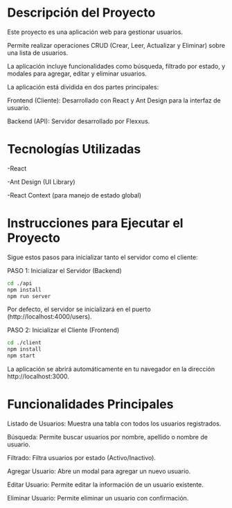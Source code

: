 # Descripción del Proyecto

Este proyecto es una aplicación web para gestionar usuarios.

Permite realizar operaciones CRUD (Crear, Leer, Actualizar y Eliminar) sobre una lista de usuarios. 

La aplicación incluye funcionalidades como búsqueda, filtrado por estado, y modales para agregar, editar y eliminar usuarios.

La aplicación está dividida en dos partes principales:

Frontend (Cliente): Desarrollado con React y Ant Design para la interfaz de usuario.

Backend (API): Servidor desarrollado por Flexxus.

# Tecnologías Utilizadas

-React

-Ant Design (UI Library)

-React Context (para manejo de estado global)

# Instrucciones para Ejecutar el Proyecto

Sigue estos pasos para inicializar tanto el servidor como el cliente:

PASO 1: Inicializar el Servidor (Backend)

```bash
cd ./api
npm install
npm run server
```

Por defecto, el servidor se inicializará en el puerto (http://localhost:4000/users).

PASO 2: Inicializar el Cliente (Frontend)

```bash
cd ./client
npm install
npm start
```

La aplicación se abrirá automáticamente en tu navegador en la dirección http://localhost:3000.

# Funcionalidades Principales

Listado de Usuarios: Muestra una tabla con todos los usuarios registrados.

Búsqueda: Permite buscar usuarios por nombre, apellido o nombre de usuario.

Filtrado: Filtra usuarios por estado (Activo/Inactivo).

Agregar Usuario: Abre un modal para agregar un nuevo usuario.

Editar Usuario: Permite editar la información de un usuario existente.

Eliminar Usuario: Permite eliminar un usuario con confirmación.
